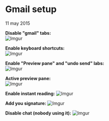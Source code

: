 # Gmail setup

11 may 2015

**Disable "gmail" tabs:**  
![Imgur](http://i.imgur.com/dZtGwwd.png)

**Enable keyboard shortcuts:**  
![Imgur](http://i.imgur.com/kd2bnLd.png)

**Enable "Preview pane" and "undo send" labs:**  
![Imgur](http://i.imgur.com/HfSggsf.png)

**Active preview pane:**  
![Imgur](http://i.imgur.com/ysChF56.png)

**Enable instant reading:**
![Imgur](http://i.imgur.com/pufGXVP.png)

**Add you signature:**
![Imgur](http://i.imgur.com/0KhXUST.png)

**Disable chat (nobody using it):**
![Imgur](http://i.imgur.com/LOckWgh.png)

